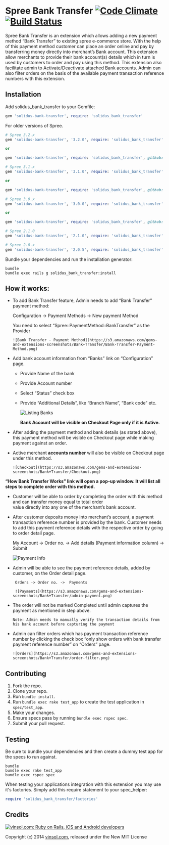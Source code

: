 Spree Bank Transfer [![Code Climate](https://codeclimate.com/github/vinsol/solidus_bank_transfer.png)](https://codeclimate.com/github/vinsol/solidus_bank_transfer) [![Build Status](https://travis-ci.org/vinsol/solidus_bank_transfer.png?branch=master)](https://travis-ci.org/vinsol/solidus_bank_transfer)
=================

Spree Bank Transfer is an extension which allows adding a new payment method “Bank Transfer” to existing spree e-commerce store. With the help of this payment method customer can place an order online and pay by transferring money directly into merchant’s  Bank account.  This extension allow merchants to provide their bank account(s) details which in turn is used by customers to order and pay using this method. This extension also facilitate admin to Activate/Deactivate attached Bank accounts. Admin can also filter orders on the basis of the available payment transaction reference numbers with this extension.



Installation
------------

Add solidus_bank_transfer to your Gemfile:
```ruby
gem 'solidus-bank-transfer', require: 'solidus_bank_transfer'
```

For older versions of Spree.
```ruby
# Spree 3.2.x
gem 'solidus-bank-transfer', '3.2.0', require: 'solidus_bank_transfer'

or

gem 'solidus-bank-transfer', require: 'solidus_bank_transfer', github: 'vinsol-spree-contrib/solidus_bank_transfer', branch: 'master'
```

```ruby
# Spree 3.1.x
gem 'solidus-bank-transfer', '3.1.0', require: 'solidus_bank_transfer'

or

gem 'solidus-bank-transfer', require: 'solidus_bank_transfer', github: 'vinsol-spree-contrib/solidus_bank_transfer', branch: '3-1-stable'
```

```ruby
# Spree 3.0.x
gem 'solidus-bank-transfer', '3.0.0', require: 'solidus_bank_transfer'

or

gem 'solidus-bank-transfer', require: 'solidus_bank_transfer', github: 'vinsol-spree-contrib/solidus_bank_transfer', branch: '3-0-stable'
```

```ruby
# Spree 2.1.0
gem 'solidus-bank-transfer', '2.1.0', require: 'solidus_bank_transfer'
```

```ruby
# Spree 2.0.x
gem 'solidus-bank-transfer', '2.0.5', require: 'solidus_bank_transfer'
```

Bundle your dependencies and run the installation generator:

```shell
bundle
bundle exec rails g solidus_bank_transfer:install
```

How it works: 
---

* To add Bank Transfer feature, Admin needs to add “Bank Transfer” payment method:

   Configuration -> Payment Methods -> New payment Method
   
   You need to select “Spree::PaymentMethod::BankTransfer” as the Provider
   
      ![Bank Transfer - Payment Method](https://s3.amazonaws.com/gems-and-extensions-screenshots/Bank+Transfer/Bank-Transfer-Payment-Method.png)

* Add bank account information from “Banks” link on “Configuration” page.
  
  - Provide Name of the bank
  - Provide Account number
  - Select “Status” check box 
  - Provide “Additional Details”, like “Branch Name”, “Bank code” etc.

    ![Listing Banks](http://vinsol.com/gems_screenshots/solidus-bank-transfer/listing%20banks.png)
    
    **Bank Account will be visible on Checkout Page only if it is Active.**
* After adding the payment method and bank details (as stated above), this payment method will be visible on Checkout page while making payment against an order.

*  Active merchant **accounts number** will also be visible on Checkout page under this method.

       ![Checkout](https://s3.amazonaws.com/gems-and-extensions-screenshots/Bank+Transfer/Checkout.png)

**“How Bank  Transfer Works” link will open a pop-up window. It will list all steps to complete order with this method.**

* Customer will be able to order by completing the order with this method and can transfer money equal to total order   
  value directly into any one of the merchant’s bank account.

* After customer deposits money into merchant’s account, a payment transaction reference number is provided by the bank.   Customer needs to add this payment reference details with the respective order by going to order detail page.

     My Account -> Order no. -> Add details (Payment information column) -> Submit
     
     ![Payment Info](https://s3.amazonaws.com/gems-and-extensions-screenshots/Bank+Transfer/checkout-1.png)

* Admin will be able to see the payment reference details, added by customer, on the Order detail page.

       Orders -> Order no. ->  Payments
       
       ![Payments](https://s3.amazonaws.com/gems-and-extensions-screenshots/Bank+Transfer/admin-payment.png)

* The order will not be marked Completed  until admin captures the payment as mentioned in step above.

      Note: Admin needs to manually verify the transaction details from his bank account before capturing the payment

* Admin can filter orders which has payment transaction reference number by clicking the check box “only show orders with   bank transfer payment reference number” on “Orders” page.

      ![Orders](https://s3.amazonaws.com/gems-and-extensions-screenshots/Bank+Transfer/order-filter.png)





Contributing
------------

1. Fork the repo.
2. Clone your repo.
3. Run `bundle install`.
4. Run `bundle exec rake test_app` to create the test application in `spec/test_app`.
5. Make your changes.
6. Ensure specs pass by running `bundle exec rspec spec`.
7. Submit your pull request.

Testing
-------

Be sure to bundle your dependencies and then create a dummy test app for the specs to run against.

```shell 
bundle
bundle exec rake test_app
bundle exec rspec spec
```

When testing your applications integration with this extension you may use it's factories.
Simply add this require statement to your spec_helper:

```ruby
require 'solidus_bank_transfer/factories'
```


Credits
-------

[![vinsol.com: Ruby on Rails, iOS and Android developers](http://vinsol.com/vin_logo.png "Ruby on Rails, iOS and Android developers")](http://vinsol.com)
 
Copyright (c) 2014 [vinsol.com](http://vinsol.com "Ruby on Rails, iOS and Android developers"), released under the New MIT License
